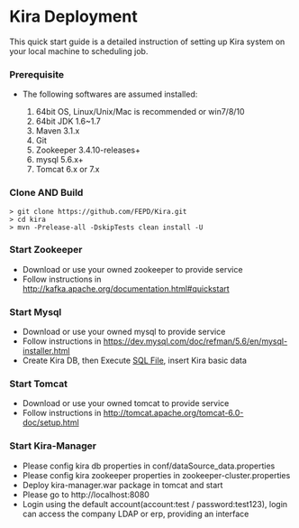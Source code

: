 # Kira Deployment
This quick start guide is a detailed instruction of setting up Kira system 
on your local machine to scheduling job.

### Prerequisite 
* The following softwares are assumed installed:
  
  1. 64bit OS, Linux/Unix/Mac is recommended or win7/8/10
  2. 64bit JDK 1.6~1.7
  3. Maven 3.1.x
  4. Git
  5. Zookeeper 3.4.10-releases+ 
  6. mysql 5.6.x+
  7. Tomcat 6.x or 7.x

### Clone AND Build 

    > git clone https://github.com/FEPD/Kira.git
    > cd kira
    > mvn -Prelease-all -DskipTests clean install -U

### Start Zookeeper
* Download or use your owned zookeeper to provide service
* Follow instructions in http://kafka.apache.org/documentation.html#quickstart

### Start Mysql
* Download or use your owned mysql to provide service
* Follow instructions in https://dev.mysql.com/doc/refman/5.6/en/mysql-installer.html
* Create Kira DB, then Execute [SQL File](kira-manager/src/main/resources/db/kira.sql), insert Kira basic data

### Start Tomcat
* Download or use your owned tomcat to provide service
* Follow instructions in http://tomcat.apache.org/tomcat-6.0-doc/setup.html

### Start Kira-Manager
* Please config kira db properties in conf/dataSource_data.properties
* Please config kira zookeeper properties in zookeeper-cluster.properties
* Deploy kira-manager.war package in tomcat and start
* Please go to http://localhost:8080
* Login using the default account(account:test / password:test123), login can access the company LDAP or erp, providing an interface
